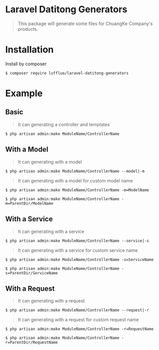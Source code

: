 # Laravel Datitong Generators

> This package will generate some files for ChuangKe Company's products.

# Installation
Install by composer
```
$ composer require luffluo/laravel-datitong-generators
```

# Example

## Basic
> It can generating a controller and templates
```
$ php artisan admin:make ModuleName/ControllerName
```

## With a Model
> It can generating with a model
```
$ php artisan admin:make ModuleName/ControllerName --model|-m
```

> It can generating with a model for custom model name
```
$ php artisan admin:make ModuleName/ControllerName -m=ModelName

$ php artisan admin:make ModuleName/ControllerName -m=ParentDir/ModelName
```

## With a Service
> It can generating with a service
```
$ php artisan admin:make ModuleName/ControllerName --service|-s
```

> It can generating with a service for custom service name
```
$ php artisan admin:make ModuleName/ControllerName -s=ServiceName

$ php artisan admin:make ModuleName/ControllerName -s=ParentDir/ServiceName
```

## With a Request
> It can generating with a request
```
$ php artisan admin:make ModuleName/ControllerName --request|-r
```

> It can generating with a request for custom request name
```
$ php artisan admin:make ModuleName/ControllerName -r=RequestName

$ php artisan admin:make ModuleName/ControllerName -r=ParentDir/RequestName
```